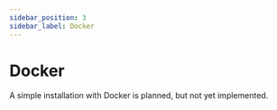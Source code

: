 ```yaml
---
sidebar_position: 3
sidebar_label: Docker
---
```


# Docker

A simple installation with Docker is planned, but not yet implemented.

